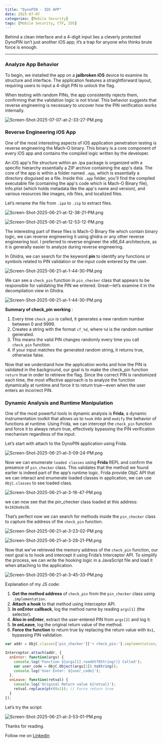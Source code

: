 ```yaml
---
title: "DynoPIN - IOS APP"
date: 2025-07-07
categories: [Mobile Security]
tags: [Mobile Security, CTF, IOS]
---
```


Behind a clean interface and a 4-digit input lies a cleverly protected DynoPIN isn’t just another iOS app; it’s a trap for anyone who thinks brute force is enough.

---

### Analyze App Behavior

To begin, we installed the app on a **jailbroken iOS** device to examine its structure and interface. The application features a straightforward layout, requiring users to input a 4-digit PIN to unlock the flag.

When testing with random PINs, the app consistently rejects them, confirming that the validation logic is not trivial. This behavior suggests that reverse engineering is necessary to uncover how the PIN verification works internally.

![Screen-Shot-2025-07-07-at-2-33-27-PM.png](https://i.postimg.cc/dVvZWLBn/Screen-Shot-2025-07-07-at-2-33-27-PM.png)


### Reverse Engineering iOS App

One of the most interesting aspects of iOS application penetration testing is reverse engineering the Mach-O binary. This binary is a core component of every iOS app and contains the compiled logic written by the developer.

An iOS app's file structure within an .ipa package is organized with a specific hierarchy essentially a ZIP archive containing the app's data. The core of the app is within a folder named `.app`, which is essentially a directory disguised as a file. Inside this `.app` folder, you'll find the compiled executable file (containing the app's code which is Mach-O Binary file), Info.plist (which holds metadata like the app's name and version), and various resources like images, nib files, and localized files.

Let’s rename the file from `.ipa` to `.zip` to extract files.


![Screen-Shot-2025-06-21-at-12-38-21-PM.png](https://i.postimg.cc/fRjgV25C/Screen-Shot-2025-06-21-at-12-38-21-PM.png)

![Screen-Shot-2025-06-21-at-12-53-12-PM.png](https://i.postimg.cc/HktxxmML/Screen-Shot-2025-07-07-at-3-35-27-PM.png)


The interesting part of these files is Mach-O Binary file which contain binary logic, we can reverse engineering it using ghidra or any other reverse engineering tool.
I preferred to reverse engineer the x86_64 architecture, as it is generally easier to analyze during reverse engineering.

In Ghidra, we can search for the keyword **pin** to identify any functions or symbols related to PIN validation or the input code entered by the user.

![Screen-Shot-2025-06-21-at-1-44-30-PM.png](https://i.postimg.cc/T3wWbhJs/Screen-Shot-2025-06-21-at-1-44-30-PM.png)

We can see a `check_pin` function in `pin_checker` class that appears to be responsible for validating the PIN we entered. Great—let’s examine it in the decompilation view in Ghidra.

![Screen-Shot-2025-06-21-at-1-44-30-PM.png](https://i.postimg.cc/1tLLGgFr/Screen-Shot-2025-06-21-at-2-47-22-PM.png)

**Summary of check_pin working** :
1) Every time `check_pin` is called, it generates a new random number between 0 and 9999.
2)  Creates a string with the format `cf_%d`, where `%d` is the random number generated.
3)  This means the valid PIN changes randomly every time you call `check_pin` function.
4)  If your input matches the generated random string, it returns true, otherwise false.

Now that we understand how the application works and how the PIN is validated in the background, our goal is to make the check_pin function `return` true in order to retrieve the flag. Since the correct PIN is randomized each time, the most effective approach is to analyze the function dynamically at runtime and force it to return true—even when the user enters an incorrect PIN.

### Dynamic Analysis and Runtime Manipulation

One of the most powerful tools in dynamic analysis is **Frida**, a dynamic instrumentation toolkit that allows us to `hook` into and `modify` the behavior of functions at runtime. Using Frida, we can intercept the `check_pin` function and force it to always return true, effectively bypassing the PIN verification mechanism regardless of the input.

Let’s start with attach to the DynoPIN application using Frida.

![Screen-Shot-2025-06-21-at-3-09-24-PM.png](https://i.postimg.cc/Hs1pmY2F/Screen-Shot-2025-07-07-at-6-02-39-PM.png)


Now we can enumerate `loaded classes` using **Frida** REPL and confirm the presence of `pin_checker` class. This validates that the method we found earlier is indeed part of the app’s runtime logic. Frida provide ObjC API that we can interact and enumerate loaded classes in application, we can use `ObjC.classes` to see loaded class.

![Screen-Shot-2025-06-21-at-3-16-47-PM.png](https://i.postimg.cc/Z5SvfVm1/Screen-Shot-2025-06-21-at-3-16-47-PM.png)

we can now see that the pin_checker class loaded at this address: `0x1026e8a38`.

That’s perfect now we can search for methods inside the `pin_checker` class to capture the address of the `check_pin` function.

![Screen-Shot-2025-06-21-at-3-23-02-PM.png](https://i.postimg.cc/jqfjGPMK/Screen-Shot-2025-06-21-at-3-23-02-PM.png)

![Screen-Shot-2025-06-21-at-3-28-21-PM.png](https://i.postimg.cc/xTjWKSJ7/Screen-Shot-2025-06-21-at-3-28-21-PM.png)

Now that we’ve retrieved the memory address of the `check_pin` function, our next goal is to hook and intercept it using Frida’s Interceptor API. To simplify the process, we can write the hooking logic in a JavaScript file and load it when attaching to the application.

![Screen-Shot-2025-06-21-at-3-45-33-PM.png](https://i.postimg.cc/nhG2TXyG/Screen-Shot-2025-06-21-at-3-45-33-PM.png)

Explanation of my JS code:
1) **Get the method address** of `check_pin` from the `pin_checker` class using `.implementation`.
2) **Attach a hook** to that method using Interceptor API.
3) **In onEnter callback**, log the method name by reading `args[1]` (the selector).
4) **Also in onEnter**, extract the user-entered PIN from `args[2]` and log it.
5) **In onLeave**, log the original return value of the method.
6) **Force the function** to return true by replacing the return value with `0x1`, bypassing PIN validation.

```javascript
var addr = ObjC.classes['pin_checker']['+ check_pin:'].implementation;

Interceptor.attach(addr, {
  onEnter: function(args) {
    console.log('Function ${args[1].readUtf8String()} Called');
    var user_code = ObjC.Object(args[2]).toString();
    console.log('User Enter: ${user_code}');
  },
  onLeave: function(retval) {
    console.log('Original Return value ${retval}');
    retval.replace(ptr(0x1)); // Force return true
  }
});
```

Let’s try the script:

![Screen-Shot-2025-06-21-at-3-53-01-PM.png](https://i.postimg.cc/262gtHgT/Screen-Shot-2025-06-21-at-3-53-01-PM.png)


Thanks for reading.

Follow me on [Linkedin](https://www.linkedin.com/in/0xmohomiester/)
